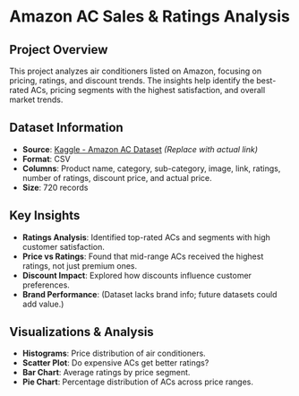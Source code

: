 # Amazon AC Sales & Ratings Analysis

## Project Overview
This project analyzes air conditioners listed on Amazon, focusing on pricing, ratings, and discount trends. The insights help identify the best-rated ACs, pricing segments with the highest satisfaction, and overall market trends.

## Dataset Information
- **Source**: [Kaggle - Amazon AC Dataset](#) *(Replace with actual link)*
- **Format**: CSV
- **Columns**: Product name, category, sub-category, image, link, ratings, number of ratings, discount price, and actual price.
- **Size**: 720 records

##  Key Insights
- **Ratings Analysis**: Identified top-rated ACs and segments with high customer satisfaction.
- **Price vs Ratings**: Found that mid-range ACs received the highest ratings, not just premium ones.
- **Discount Impact**: Explored how discounts influence customer preferences.
- **Brand Performance**: (Dataset lacks brand info; future datasets could add value.)

##  Visualizations & Analysis
- **Histograms**: Price distribution of air conditioners.
- **Scatter Plot**: Do expensive ACs get better ratings?
- **Bar Chart**: Average ratings by price segment.
- **Pie Chart**: Percentage distribution of ACs across price ranges.

